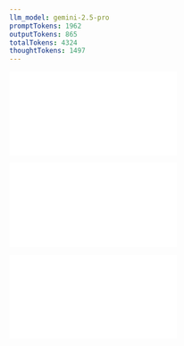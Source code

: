 ```yaml
---
llm_model: gemini-2.5-pro
promptTokens: 1962
outputTokens: 865
totalTokens: 4324
thoughtTokens: 1497
---
```


![@](steps/prompt.85b5069a.md)

![@](steps/file.e1dd932f.md)

![@](steps/response.bbeb8d8e.md)